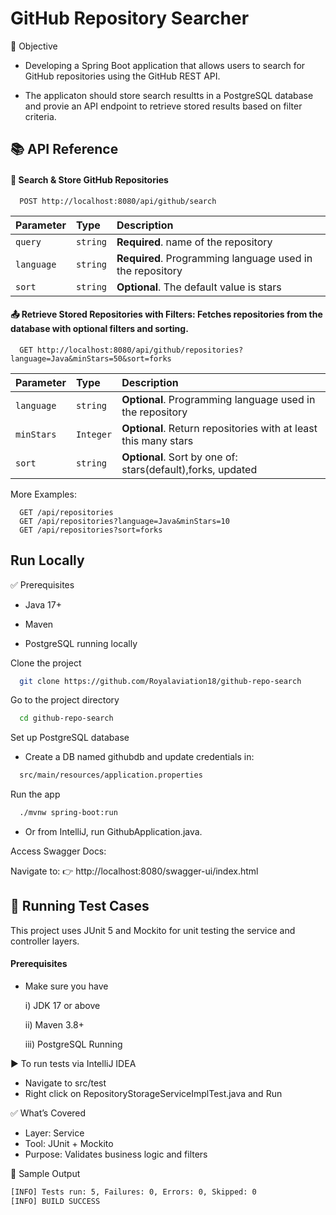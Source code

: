 
# GitHub Repository Searcher

🎯 Objective

- Developing a Spring Boot application that allows users to search for GitHub repositories using the GitHub REST API.

- The applicaton should store search resultts in a PostgreSQL database and provie an API endpoint to retrieve stored results based on filter criteria.




## 📚 API Reference

####  🔄 Search & Store GitHub Repositories

```http
  POST http://localhost:8080/api/github/search
```

| Parameter | Type     | Description                |
| :-------- | :------- | :------------------------- |
| `query` | `string` | **Required**. name of the repository|
| `language` | `string` | **Required**. Programming language used in the repository |
| `sort` | `string` | **Optional**. The default value is stars |

#### 📤 Retrieve Stored Repositories with Filters: Fetches repositories from the database with optional filters and sorting.

```http
  GET http://localhost:8080/api/github/repositories?language=Java&minStars=50&sort=forks
```

| Parameter | Type     | Description                       |
| :-------- | :------- | :-------------------------------- |
| `language`      | `string` | **Optional**. Programming language used in the repository |
| `minStars` | `Integer` | **Optional**. Return repositories with at least this many stars |
| `sort` | `string` | **Optional**. Sort by one of: stars(default),forks, updated |


More Examples:
```http
  GET /api/repositories
  GET /api/repositories?language=Java&minStars=10
  GET /api/repositories?sort=forks
```
## Run Locally

✅ Prerequisites
- Java 17+

- Maven

- PostgreSQL running locally

Clone the project

```bash
  git clone https://github.com/Royalaviation18/github-repo-search
```

Go to the project directory

```bash
  cd github-repo-search
```

Set up PostgreSQL database

- Create a DB named githubdb and update credentials in:
```bash
  src/main/resources/application.properties
```

Run the app

```bash
  ./mvnw spring-boot:run
```
- Or from IntelliJ, run GithubApplication.java.

Access Swagger Docs:

Navigate to:
👉 http://localhost:8080/swagger-ui/index.html



## 🧪  Running Test Cases

This project uses JUnit 5 and Mockito for unit testing the service and controller layers.

#### Prerequisites
- Make sure you have
  
  i) JDK 17 or above
  
  ii) Maven 3.8+

  iii) PostgreSQL Running     

▶️ To run tests via IntelliJ IDEA

- Navigate to src/test
- Right click on RepositoryStorageServiceImplTest.java and Run

✅ What’s Covered
- Layer: Service
- Tool: JUnit + Mockito	
- Purpose: Validates business logic and filters


📝 Sample Output
  ```bash
  [INFO] Tests run: 5, Failures: 0, Errors: 0, Skipped: 0
  [INFO] BUILD SUCCESS
  ```



